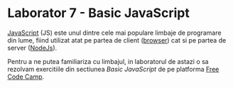 # Laborator 7 - Basic JavaScript

[JavaScript](https://ro.wikipedia.org/wiki/JavaScript) (JS) este unul dintre cele mai populare limbaje de programare din lume, fiind utilizat atat pe partea de client ([browser](https://en.wikipedia.org/wiki/Web_browser)) cat si pe partea de server ([NodeJs](https://nodejs.org/en/)).

Pentru a ne putea familiariza cu limbajul, in laboratorul de astazi o sa rezolvam exercitiile din sectiunea *Basic JavaScript* de pe platforma [Free Code Camp](https://www.freecodecamp.org/challenges/comment-your-javascript-code).
